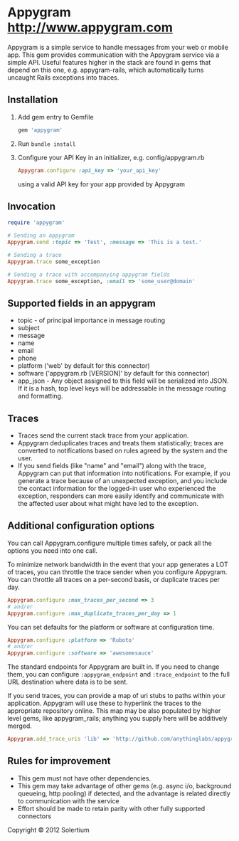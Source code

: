 # Appygram <http://www.appygram.com>

Appygram is a simple service to handle messages from your web
or mobile app. This gem provides communication with the Appygram
service via a simple API. Useful features higher in the stack
are found in gems that depend on this one, e.g. appygram-rails,
which automatically turns uncaught Rails exceptions into traces.

## Installation

1.  Add gem entry to Gemfile
    
    ```ruby
    gem 'appygram'
    ```
    
2.  Run <code>bundle install</code>

3.  Configure your API Key in an initializer, e.g. config/appygram.rb
    
    ```ruby
    Appygram.configure :api_key => 'your_api_key'
    ```
    
    using a valid API key for your app provided by Appygram

## Invocation

```ruby
require 'appygram'

# Sending an appygram
Appygram.send :topic => 'Test', :message => 'This is a test.'

# Sending a trace
Appygram.trace some_exception

# Sending a trace with accompanying appygram fields
Appygram.trace some_exception, :email => 'some_user@domain'
```

## Supported fields in an appygram

*   topic - of principal importance in message routing
*   subject
*   message
*   name
*   email
*   phone
*   platform ('web' by default for this connector)
*   software ('appygram.rb [VERSION]' by default for this connector)
*   app_json - Any object assigned to this field will be serialized
    into JSON. If it is a hash, top level keys will be addressable
    in the message routing and formatting.

## Traces

*   Traces send the current stack trace from your application.
*   Appygram deduplicates traces and treats them statistically;
    traces are converted to notifications based on rules agreed by
    the system and the user.
*   If you send fields (like "name" and "email") along with the
    trace, Appygram can put that information into notifications.
    For example, if you generate a trace because of an unexpected
    exception, and you include the contact information for the
    logged-in user who experienced the exception, responders can
    more easily identify and communicate with the affected user
    about what might have led to the exception.

## Additional configuration options

You can call Appygram.configure multiple times safely, or pack
all the options you need into one call.

To minimize network bandwidth in the event that your app generates
a LOT of traces, you can throttle the trace sender when you configure
Appygram. You can throttle all traces on a per-second basis, or
duplicate traces per day.

```ruby
Appygram.configure :max_traces_per_second => 3
# and/or
Appygram.configure :max_duplicate_traces_per_day => 1
```

You can set defaults for the platform or software at configuration time.

```ruby
Appygram.configure :platform => 'Ruboto'
# and/or
Appygram.configure :software => 'awesomesauce'
```

The standard endpoints for Appygram are built in. If you need to change
them, you can configure <code>:appygram_endpoint</code> and
<code>:trace_endpoint</code> to the full URL destination where data is
to be sent.

If you send traces, you can provide a map of uri stubs to paths
within your application. Appygram will use these to hyperlink
the traces to the appropriate repository online. This map may
be also populated by higher level gems, like appygram_rails;
anything you supply here will be additively merged.

```ruby
Appygram.add_trace_uris 'lib' => 'http://github.com/anythinglabs/appygram.rb'
```

## Rules for improvement

*   This gem must not have other dependencies.
*   This gem may take advantage of other gems (e.g. async i/o,
    background queueing, http pooling) if detected, and the advantage
    is related directly to communication with the service
*   Effort should be made to retain parity with other fully supported
    connectors

Copyright © 2012 Solertium
